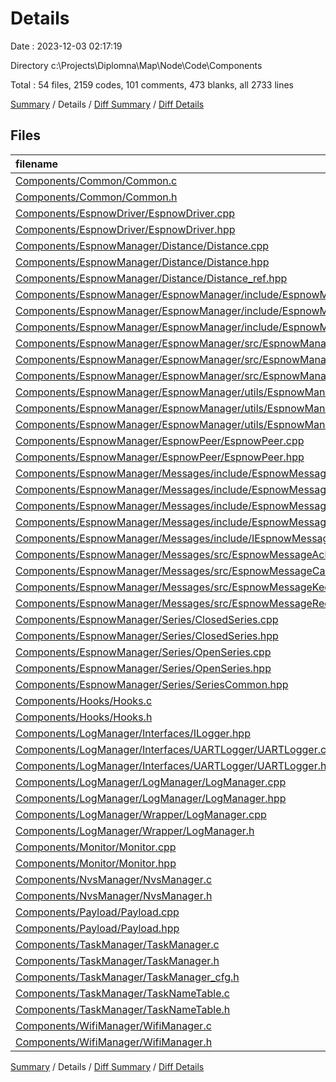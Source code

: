 # Details

Date : 2023-12-03 02:17:19

Directory c:\\Projects\\Diplomna\\Map\\Node\\Code\\Components

Total : 54 files,  2159 codes, 101 comments, 473 blanks, all 2733 lines

[Summary](results.md) / Details / [Diff Summary](diff.md) / [Diff Details](diff-details.md)

## Files
| filename | language | code | comment | blank | total |
| :--- | :--- | ---: | ---: | ---: | ---: |
| [Components/Common/Common.c](/Components/Common/Common.c) | C | 3 | 0 | 0 | 3 |
| [Components/Common/Common.h](/Components/Common/Common.h) | C++ | 42 | 0 | 12 | 54 |
| [Components/EspnowDriver/EspnowDriver.cpp](/Components/EspnowDriver/EspnowDriver.cpp) | C++ | 83 | 5 | 21 | 109 |
| [Components/EspnowDriver/EspnowDriver.hpp](/Components/EspnowDriver/EspnowDriver.hpp) | C++ | 15 | 0 | 5 | 20 |
| [Components/EspnowManager/Distance/Distance.cpp](/Components/EspnowManager/Distance/Distance.cpp) | C++ | 167 | 30 | 34 | 231 |
| [Components/EspnowManager/Distance/Distance.hpp](/Components/EspnowManager/Distance/Distance.hpp) | C++ | 41 | 0 | 9 | 50 |
| [Components/EspnowManager/Distance/Distance_ref.hpp](/Components/EspnowManager/Distance/Distance_ref.hpp) | C++ | 3 | 6 | 2 | 11 |
| [Components/EspnowManager/EspnowManager/include/EspnowManager_Communication.hpp](/Components/EspnowManager/EspnowManager/include/EspnowManager_Communication.hpp) | C++ | 15 | 0 | 7 | 22 |
| [Components/EspnowManager/EspnowManager/include/EspnowManager_Interface.hpp](/Components/EspnowManager/EspnowManager/include/EspnowManager_Interface.hpp) | C++ | 15 | 0 | 6 | 21 |
| [Components/EspnowManager/EspnowManager/include/EspnowManager_Tasks.hpp](/Components/EspnowManager/EspnowManager/include/EspnowManager_Tasks.hpp) | C++ | 17 | 0 | 8 | 25 |
| [Components/EspnowManager/EspnowManager/src/EspnowManager_Communication.cpp](/Components/EspnowManager/EspnowManager/src/EspnowManager_Communication.cpp) | C++ | 121 | 2 | 22 | 145 |
| [Components/EspnowManager/EspnowManager/src/EspnowManager_Interface.cpp](/Components/EspnowManager/EspnowManager/src/EspnowManager_Interface.cpp) | C++ | 23 | 0 | 5 | 28 |
| [Components/EspnowManager/EspnowManager/src/EspnowManager_Tasks.cpp](/Components/EspnowManager/EspnowManager/src/EspnowManager_Tasks.cpp) | C++ | 121 | 2 | 23 | 146 |
| [Components/EspnowManager/EspnowManager/utils/EspnowManager_Config_Validation.h](/Components/EspnowManager/EspnowManager/utils/EspnowManager_Config_Validation.h) | C++ | 6 | 0 | 2 | 8 |
| [Components/EspnowManager/EspnowManager/utils/EspnowManager_Internal.hpp](/Components/EspnowManager/EspnowManager/utils/EspnowManager_Internal.hpp) | C++ | 34 | 0 | 11 | 45 |
| [Components/EspnowManager/EspnowManager/utils/EspnowManager_Task_Config.h](/Components/EspnowManager/EspnowManager/utils/EspnowManager_Task_Config.h) | C++ | 106 | 0 | 11 | 117 |
| [Components/EspnowManager/EspnowPeer/EspnowPeer.cpp](/Components/EspnowManager/EspnowPeer/EspnowPeer.cpp) | C++ | 172 | 0 | 28 | 200 |
| [Components/EspnowManager/EspnowPeer/EspnowPeer.hpp](/Components/EspnowManager/EspnowPeer/EspnowPeer.hpp) | C++ | 45 | 0 | 6 | 51 |
| [Components/EspnowManager/Messages/include/EspnowMessageAcknowledge.hpp](/Components/EspnowManager/Messages/include/EspnowMessageAcknowledge.hpp) | C++ | 16 | 0 | 3 | 19 |
| [Components/EspnowManager/Messages/include/EspnowMessageCalculation.hpp](/Components/EspnowManager/Messages/include/EspnowMessageCalculation.hpp) | C++ | 22 | 0 | 5 | 27 |
| [Components/EspnowManager/Messages/include/EspnowMessageKeepAlive.hpp](/Components/EspnowManager/Messages/include/EspnowMessageKeepAlive.hpp) | C++ | 15 | 0 | 4 | 19 |
| [Components/EspnowManager/Messages/include/EspnowMessageRequest.hpp](/Components/EspnowManager/Messages/include/EspnowMessageRequest.hpp) | C++ | 20 | 0 | 7 | 27 |
| [Components/EspnowManager/Messages/include/IEspnowMessage.hpp](/Components/EspnowManager/Messages/include/IEspnowMessage.hpp) | C++ | 18 | 0 | 5 | 23 |
| [Components/EspnowManager/Messages/src/EspnowMessageAcknowledge.cpp](/Components/EspnowManager/Messages/src/EspnowMessageAcknowledge.cpp) | C++ | 32 | 0 | 9 | 41 |
| [Components/EspnowManager/Messages/src/EspnowMessageCalculation.cpp](/Components/EspnowManager/Messages/src/EspnowMessageCalculation.cpp) | C++ | 66 | 1 | 13 | 80 |
| [Components/EspnowManager/Messages/src/EspnowMessageKeepAlive.cpp](/Components/EspnowManager/Messages/src/EspnowMessageKeepAlive.cpp) | C++ | 19 | 1 | 6 | 26 |
| [Components/EspnowManager/Messages/src/EspnowMessageRequest.cpp](/Components/EspnowManager/Messages/src/EspnowMessageRequest.cpp) | C++ | 35 | 3 | 9 | 47 |
| [Components/EspnowManager/Series/ClosedSeries.cpp](/Components/EspnowManager/Series/ClosedSeries.cpp) | C++ | 16 | 0 | 4 | 20 |
| [Components/EspnowManager/Series/ClosedSeries.hpp](/Components/EspnowManager/Series/ClosedSeries.hpp) | C++ | 16 | 0 | 3 | 19 |
| [Components/EspnowManager/Series/OpenSeries.cpp](/Components/EspnowManager/Series/OpenSeries.cpp) | C++ | 54 | 15 | 11 | 80 |
| [Components/EspnowManager/Series/OpenSeries.hpp](/Components/EspnowManager/Series/OpenSeries.hpp) | C++ | 24 | 0 | 3 | 27 |
| [Components/EspnowManager/Series/SeriesCommon.hpp](/Components/EspnowManager/Series/SeriesCommon.hpp) | C++ | 7 | 8 | 4 | 19 |
| [Components/Hooks/Hooks.c](/Components/Hooks/Hooks.c) | C | 18 | 8 | 6 | 32 |
| [Components/Hooks/Hooks.h](/Components/Hooks/Hooks.h) | C++ | 7 | 0 | 5 | 12 |
| [Components/LogManager/Interfaces/ILogger.hpp](/Components/LogManager/Interfaces/ILogger.hpp) | C++ | 17 | 0 | 5 | 22 |
| [Components/LogManager/Interfaces/UARTLogger/UARTLogger.cpp](/Components/LogManager/Interfaces/UARTLogger/UARTLogger.cpp) | C++ | 49 | 0 | 3 | 52 |
| [Components/LogManager/Interfaces/UARTLogger/UARTLogger.hpp](/Components/LogManager/Interfaces/UARTLogger/UARTLogger.hpp) | C++ | 10 | 0 | 4 | 14 |
| [Components/LogManager/LogManager/LogManager.cpp](/Components/LogManager/LogManager/LogManager.cpp) | C++ | 24 | 0 | 6 | 30 |
| [Components/LogManager/LogManager/LogManager.hpp](/Components/LogManager/LogManager/LogManager.hpp) | C++ | 21 | 0 | 5 | 26 |
| [Components/LogManager/Wrapper/LogManager.cpp](/Components/LogManager/Wrapper/LogManager.cpp) | C++ | 33 | 7 | 15 | 55 |
| [Components/LogManager/Wrapper/LogManager.h](/Components/LogManager/Wrapper/LogManager.h) | C++ | 20 | 0 | 5 | 25 |
| [Components/Monitor/Monitor.cpp](/Components/Monitor/Monitor.cpp) | C++ | 121 | 9 | 27 | 157 |
| [Components/Monitor/Monitor.hpp](/Components/Monitor/Monitor.hpp) | C++ | 31 | 1 | 7 | 39 |
| [Components/NvsManager/NvsManager.c](/Components/NvsManager/NvsManager.c) | C | 41 | 3 | 11 | 55 |
| [Components/NvsManager/NvsManager.h](/Components/NvsManager/NvsManager.h) | C++ | 17 | 0 | 4 | 21 |
| [Components/Payload/Payload.cpp](/Components/Payload/Payload.cpp) | C++ | 71 | 0 | 12 | 83 |
| [Components/Payload/Payload.hpp](/Components/Payload/Payload.hpp) | C++ | 18 | 0 | 4 | 22 |
| [Components/TaskManager/TaskManager.c](/Components/TaskManager/TaskManager.c) | C | 126 | 0 | 22 | 148 |
| [Components/TaskManager/TaskManager.h](/Components/TaskManager/TaskManager.h) | C++ | 25 | 0 | 6 | 31 |
| [Components/TaskManager/TaskManager_cfg.h](/Components/TaskManager/TaskManager_cfg.h) | C++ | 45 | 0 | 9 | 54 |
| [Components/TaskManager/TaskNameTable.c](/Components/TaskManager/TaskNameTable.c) | C | 10 | 0 | 1 | 11 |
| [Components/TaskManager/TaskNameTable.h](/Components/TaskManager/TaskNameTable.h) | C++ | 11 | 0 | 3 | 14 |
| [Components/WifiManager/WifiManager.c](/Components/WifiManager/WifiManager.c) | C | 43 | 0 | 10 | 53 |
| [Components/WifiManager/WifiManager.h](/Components/WifiManager/WifiManager.h) | C++ | 12 | 0 | 5 | 17 |

[Summary](results.md) / Details / [Diff Summary](diff.md) / [Diff Details](diff-details.md)